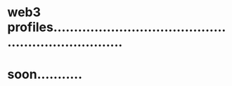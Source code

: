 # web3 profiles......................................................................
# soon...........
